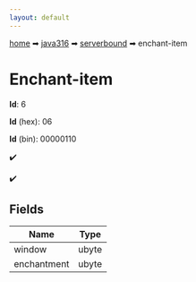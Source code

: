 ```yaml
---
layout: default
---
```


[home](/) ➡ [java316](/protocol/java316) ➡ [serverbound](/protocol/java316/serverbound) ➡ enchant-item

# Enchant-item

**Id**: 6

**Id** (hex): 06

**Id** (bin): 00000110

✔️

✔️

## Fields

Name | Type
---|---
window | ubyte
enchantment | ubyte

